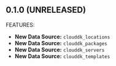 ## 0.1.0 (UNRELEASED)

FEATURES:

* **New Data Source:** `clouddk_locations`
* **New Data Source:** `clouddk_packages`
* **New Data Source:** `clouddk_servers`
* **New Data Source:** `clouddk_templates`
